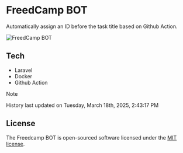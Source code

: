 # FreedCamp BOT

Automatically assign an ID before the task title based on Github Action.

![FreedCamp BOT](https://repository-images.githubusercontent.com/737932867/7d34798b-2680-471c-b089-a78a718d3d6a)

## Tech

- Laravel
- Docker
- Github Action

> [!NOTE]  
> History last updated on Tuesday, March 18th, 2025, 2:43:17 PM

## License

The Freedcamp BOT is open-sourced software licensed under the [MIT license](https://opensource.org/licenses/MIT).
